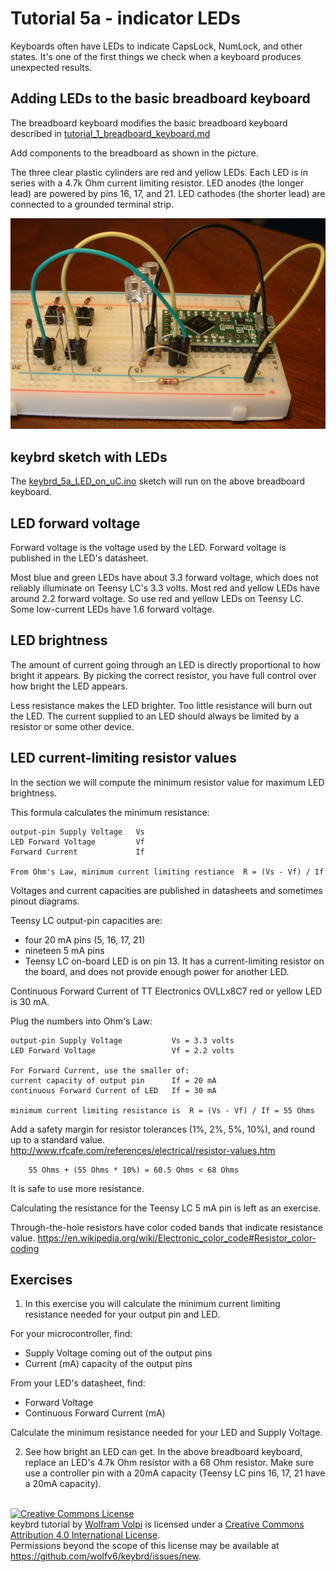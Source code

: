 Tutorial 5a - indicator LEDs
============================
Keyboards often have LEDs to indicate CapsLock, NumLock, and other states.
It's one of the first things we check when a keyboard produces unexpected results.

Adding LEDs to the basic breadboard keyboard
--------------------------------------------
The breadboard keyboard modifies the basic breadboard keyboard described in [tutorial_1_breadboard_keyboard.md](tutorial_1_breadboard_keyboard.md)

Add components to the breadboard as shown in the picture.

The three clear plastic cylinders are red and yellow LEDs.
Each LED is in series with a 4.7k Ohm current limiting resistor.
LED anodes (the longer lead) are powered by pins 16, 17, and 21.
LED cathodes (the shorter lead) are connected to a grounded terminal strip.

!["back"](keybrd_5a_LED_on_uC/back.JPG "back")

keybrd sketch with LEDs
-----------------------
The [keybrd_5a_LED_on_uC.ino](keybrd_5a_LED_on_uC/keybrd_5a_LED_on_uC.ino) sketch will run on the above breadboard keyboard.

LED forward voltage
-------------------
Forward voltage is the voltage used by the LED.
Forward voltage is published in the LED's datasheet.

Most blue and green LEDs have about 3.3 forward voltage, which does not reliably illuminate on Teensy LC's 3.3 volts.
Most red and yellow LEDs have around 2.2 forward voltage.
So use red and yellow LEDs on Teensy LC.
Some low-current LEDs have 1.6 forward voltage.

LED brightness
--------------
The amount of current going through an LED is directly proportional to how bright it appears.
By picking the correct resistor, you have full control over how bright the LED appears.

Less resistance makes the LED brighter.
Too little resistance will burn out the LED.
The current supplied to an LED should always be limited by a resistor or some other device.

LED current-limiting resistor values
------------------------------------
In the section we will compute the minimum resistor value for maximum LED brightness.

This formula calculates the minimum resistance:
```
output-pin Supply Voltage   Vs
LED Forward Voltage         Vf
Forward Current             If

From Ohm's Law, minimum current limiting restiance  R = (Vs - Vf) / If
```
Voltages and current capacities are published in datasheets and sometimes pinout diagrams.

Teensy LC output-pin capacities are:
* four 20 mA pins (5, 16, 17, 21)
* nineteen 5 mA pins
* Teensy LC on-board LED is on pin 13.
  It has a current-limiting resistor on the board, and does not provide enough power for another LED.

Continuous Forward Current of TT Electronics OVLLx8C7 red or yellow LED is 30 mA.

Plug the numbers into Ohm's Law:
```
output-pin Supply Voltage           Vs = 3.3 volts
LED Forward Voltage                 Vf = 2.2 volts

For Forward Current, use the smaller of: 
current capacity of output pin      If = 20 mA
continuous Forward Current of LED   If = 30 mA

minimum current limiting resistance is  R = (Vs - Vf) / If = 55 Ohms
```
Add a safety margin for resistor tolerances (1%, 2%, 5%, 10%), and round up to a standard value.
 http://www.rfcafe.com/references/electrical/resistor-values.htm

```
    55 Ohms + (55 Ohms * 10%) = 60.5 Ohms < 68 Ohms
```
It is safe to use more resistance.

Calculating the resistance for the Teensy LC 5 mA pin is left as an exercise.

Through-the-hole resistors have color coded bands that indicate resistance value.
 https://en.wikipedia.org/wiki/Electronic_color_code#Resistor_color-coding

Exercises
---------
1) In this exercise you will calculate the minimum current limiting resistance needed for your output pin and LED.

For your microcontroller, find:
* Supply Voltage coming out of the output pins
* Current (mA) capacity of the output pins

From your LED's  datasheet, find:
* Forward Voltage
* Continuous Forward Current (mA)

Calculate the minimum resistance needed for your LED and Supply Voltage.

2) See how bright an LED can get.
In the above breadboard keyboard, replace an LED's 4.7k Ohm resistor with a 68 Ohm resistor.
Make sure use a controller pin with a 20mA capacity (Teensy LC pins 16, 17, 21 have a 20mA capacity).

<br>
<a rel="license" href="https://creativecommons.org/licenses/by/4.0/"><img alt="Creative Commons License" style="border-width:0" src="https://licensebuttons.net/l/by/4.0/88x31.png" /></a><br /><span xmlns:dct="http://purl.org/dc/terms/" property="dct:title">keybrd tutorial</span> by <a xmlns:cc="https://creativecommons.org/ns" href="https://github.com/wolfv6/keybrd" property="cc:attributionName" rel="cc:attributionURL">Wolfram Volpi</a> is licensed under a <a rel="license" href="https://creativecommons.org/licenses/by/4.0/">Creative Commons Attribution 4.0 International License</a>.<br />Permissions beyond the scope of this license may be available at <a xmlns:cc="https://creativecommons.org/ns" href="https://github.com/wolfv6/keybrd/issues/new" rel="cc:morePermissions">https://github.com/wolfv6/keybrd/issues/new</a>.
